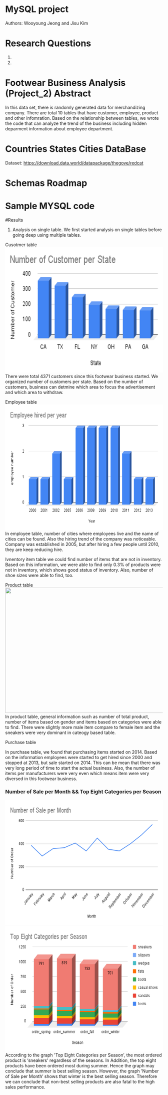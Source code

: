 # MySQL project
Authors: Wooyoung Jeong and Jisu Kim

# Research Questions
1. 
2. 


# Footwear Business Analysis (Project_2) Abstract
In this data set, there is randomly generated data for merchandizing company. There are total 10 tables that have customer, employee, product and other infomration. Based on the relationship between tables, we wrote the code that can analyze the trend of the business including hidden deparment information about employee department.

# Countries States Cities DataBase
Dataset: https://download.data.world/datapackage/thegove/redcat

# Schemas Roadmap

# Sample MYSQL code

#Results

1. Analysis on single table.
We first started analysis on single tables before going deep using multiple tables.

Cusotmer table
<img src = "Graph/Number of Customer per State.png" width="1000" height="400">
There were total 4371 customers since this footwear business started. We organized number of customers per state. Based on the number of customers, business can detmine which area to focus the advertisement and which area to withdraw.

Employee table
<img src = "Employee hired per year.png" width="1000" height="400">
In employee table, number of cities where employees live and the name of cities can be found.
Also the hiring trend of the company was noticeable. Company was established in 2005, but after hiring a few people until 2010, they are keep reducing hire.

Ivnentory item table
we could find number of items that are not in inventory. Based on this information, we were able to find only 0.3% of products were not in inventory, which shows good status of inventory. Also, number of shoe sizes were able to find, too.

Product table
<img src = "Number of product based on gender.png" width="1000" height="400">
In product table, general information such as number of total product, number of items based on gender and items based on categories were able to find. There were slightly more male item compare to female item and the sneakers were very dominant in cateogy based table.

Purchase table

In purchase table, we found that purchasing items started on 2014. Based on the information employees were started to get hired since 2000 and stopped at 2013, but sale started on 2014. This can be mean that there was very long period of time to start the actual business. Also, the number of items per manufacturers were very even which means item were very diversed in this footwear business.



### Number of Sale per Month && Top Eight Categories per Season
<img src = "Graph/Number of Sale per Month.png" width="1000" height="400">
<img src = "Graph/Top Eight Categories per Season.png" width="1000" height="400">
According to the graph 'Top Eight Categories per Season’, the most ordered product is ‘sneakers' regardless of the seasons. In Addition, the top eight products have been ordered most during summer. Hence the graph may conclude that summer is best selling season. However, the graph ’Number of Sale per Month’ shows that winter is the best selling season. Therefore we can conclude that non-best selling products are also fatal to the high sales performance.

